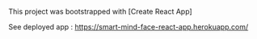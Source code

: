 This project was bootstrapped with [Create React App]

See deployed app : https://smart-mind-face-react-app.herokuapp.com/

